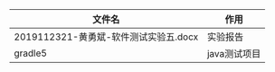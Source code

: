 | 文件名                                | 作用         |
| ------------------------------------- | ------------ |
| 2019112321-黄勇斌-软件测试实验五.docx | 实验报告     |
| gradle5                               | java测试项目 |
